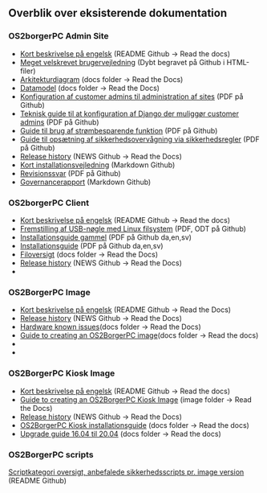 ## Overblik over eksisterende dokumentation

### OS2borgerPC Admin Site
- [Kort beskrivelse på engelsk](https://github.com/OS2borgerPC/os2borgerpc-admin-site/blob/master/README.rst) (README Github -> Read the docs)
- [Meget velskrevet brugervejledning](https://github.com/OS2borgerPC/os2borgerpc-admin-site/tree/master/admin_site/templates/documentation) (Dybt begravet på Github i HTML-filer)
- [Arkitekturdiagram](https://os2borgerpc-admin.readthedocs.io/en/latest/dev.html#architectural-diagram) (docs folder -> Read the Docs)
- [Datamodel](https://os2borgerpc-admin.readthedocs.io/en/latest/dev.html#models-database-visualized) (docs folder -> Read the Docs)
- [Konfiguration af customer admins til administration af sites](https://github.com/OS2borgerPC/admin-site/raw/development/admin_site/static/docs/configuring_customer_admins.pdf) (PDF på Github)
- [Teknisk guide til at konfiguration af Django der muliggør customer admins](https://github.com/OS2borgerPC/os2borgerpc-admin-site/blob/master/admin_site/static/docs/configuring_customer_admins.pdf) (PDF på Github)
- [Guide til brug af strømbesparende funktion](https://github.com/OS2borgerPC/os2borgerpc-admin-site/blob/master/admin_site/static/docs/Guide_til_brug_af_str%C3%B8mbesparingsfunktioner.pdf) (PDF på Github)
- [Guide til opsætning af sikkerhedsovervågning via sikkerhedsregler](https://github.com/OS2borgerPC/os2borgerpc-admin-site/blob/master/admin_site/static/docs/OS2BorgerPC-sikkerhedsoverv%C3%A5gning.pdf) (PDF på Github)
- [Release history](https://os2borgerpc-admin.readthedocs.io/en/latest/news.html) (NEWS Github -> Read the Docs)
- [Kort installationsvejledning](https://github.com/OS2borgerPC/os2borgerpc-admin-site/blob/master/admin_site/INSTALL) (Markdown Github)
- [Revisionssvar](https://github.com/OS2borgerPC/os2borgerpc-admin-site/blob/master/admin_site/static/docs/Audit_doc_da.pdf) (PDF på Github)
- [Governancerapport](https://github.com/OS2borgerPC/os2borgerpc-admin-site/blob/master/Governancerapport.md) (Markdown Github)

### OS2borgerPC Client
- [Kort beskrivelse på engelsk](https://github.com/OS2borgerPC/os2borgerpc-client/blob/master/README.rst) (README Github -> Read the docs)
- [Fremstilling af USB-nøgle med Linux filsystem](https://github.com/OS2borgerPC/os2borgerpc-image/blob/master/docs/client_docs/USB_noegle_med_ext.pdf) (PDF, ODT på Github)
- [Installationsguide gammel](https://github.com/OS2borgerPC/os2borgerpc-image/blob/master/docs/OS2BorgerPC_installation_guide_old_da.pdf) (PDF på Github da,en,sv)
- [Installationsguide](https://github.com/OS2borgerPC/os2borgerpc-image/blob/master/docs/OS2BorgerPC_installation_guide_da.pdf) (PDF på Github da,en,sv)
- [Filoversigt](https://github.com/OS2borgerPC/os2borgerpc-client/blob/master/docs/source/dev.rst) (docs folder -> Read the Docs)
- [Release history](https://github.com/OS2borgerPC/os2borgerpc-client/blob/master/NEWS.rst) (NEWS Github -> Read the Docs)
- 
### OS2BorgerPC Image 
- [Kort beskrivelse på engelsk](https://github.com/OS2borgerPC/os2borgerpc-image/blob/master/README.rst) (README Github -> Read the Docs)
- [Release history](https://github.com/OS2borgerPC/os2borgerpc-image/blob/master/NEWS.rst) (NEWS Github -> Read the Docs)
- [Hardware known issues](https://github.com/OS2borgerPC/os2borgerpc-image/blob/master/docs/source/hardware_known_issues.rst)(docs folder -> Read the Docs)
- [Guide to creating an OS2BorgerPC image](https://github.com/OS2borgerPC/os2borgerpc-image/blob/master/docs/source/dev.rst)(docs folder -> Read the docs)
- 
- 
### OS2BorgerPC Kiosk Image
- [Kort beskrivelse på engelsk](https://github.com/OS2borgerPC/os2borgerpc-kiosk-image/blob/master/README.rst) (README Github -> Read the docs)
- [Guide to creating an OS2BorgerPC Kiosk Image](https://github.com/OS2borgerPC/os2borgerpc-kiosk-image/blob/master/image/README.rst) (image folder -> Read the Docs) 
- [Release history](https://github.com/OS2borgerPC/os2borgerpc-kiosk-image/blob/master/NEWS.rst) (NEWS Github -> Read the Docs)
- [OS2BorgerPC Kiosk installationsguide](https://github.com/OS2borgerPC/os2borgerpc-kiosk-image/blob/master/docs/source/dev.rst) (docs folder -> Read the docs)
- [Upgrade guide 16.04 til 20.04](https://github.com/OS2borgerPC/os2borgerpc-kiosk-image/blob/master/docs/upgrade.rst) (docs folder -> Read the docs)

### OS2BorgerPC scripts
[Scriptkategori oversigt, anbefalede sikkerhedsscripts pr. image version](https://github.com/OS2borgerPC/os2borgerpc-scripts) (README Github)






